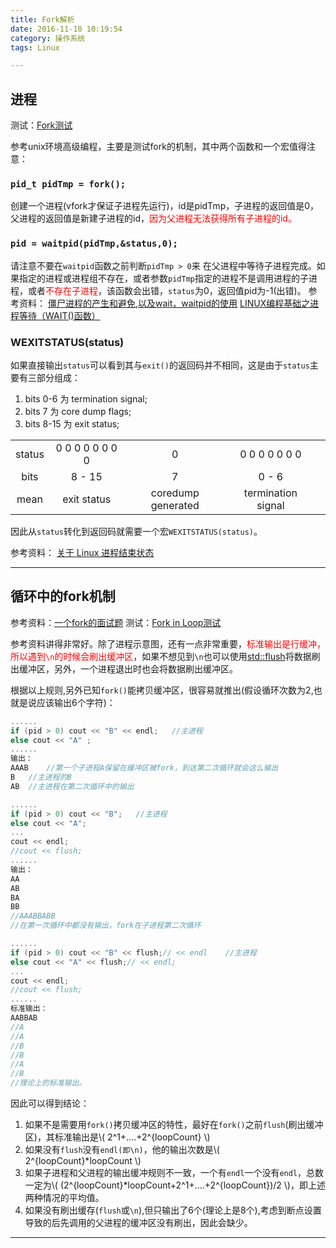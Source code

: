 ```yaml
---
title: Fork解析
date: 2016-11-10 10:19:54
category: 操作系统
tags: Linux

---
```


## 进程

测试：[Fork测试](https://github.com/applefishsky009/OperationSystem/tree/master/1-Fork)

参考unix环境高级编程，主要是测试fork的机制，其中两个函数和一个宏值得注意：

### `pid_t pidTmp = fork();`
创建一个进程(vfork才保证子进程先运行)，id是pidTmp，子进程的返回值是0，父进程的返回值是新建子进程的id，<font color=red>因为父进程无法获得所有子进程的id。</font>

### `pid = waitpid(pidTmp,&status,0);`
请注意不要在`waitpid`函数之前判断`pidTmp > 0`来 在父进程中等待子进程完成。如果指定的进程或进程组不存在，或者参数`pidTmp`指定的进程不是调用进程的子进程，或者<font color = red>不存在子进程</font>，该函数会出错，`status`为0，返回值pid为-1(出错)。
参考资料：
[僵尸进程的产生和避免,以及wait，waitpid的使用](http://www.programgo.com/article/85414485023/)
[LINUX编程基础之进程等待（WAIT()函数）](http://blog.csdn.net/mybelief321/article/details/9066359)

### WEXITSTATUS(status)
如果直接输出`status`可以看到其与`exit()`的返回码并不相同，这是由于`status`主要有三部分组成：
1. bits 0-6 为 termination signal;
2. bits 7 为 core dump flags;
3. bits 8-15 为 exit status;

|		|		|		|		|		|
|  :-:	| :-:	| :-:	| :-:	| :-:	|
| status | 0 0 0 0 0 0 0 0 |        0           | 0 0 0 0 0 0 0      |
| bits   |     8 - 15      |        7           |     0 - 6          |
| mean   |   exit status   | coredump generated | termination signal |

因此从`status`转化到返回码就需要一个宏`WEXITSTATUS(status)`。

参考资料：
[关于 Linux 进程结束状态](http://cs-cjl.com/2015/11_18_linux_process_exit_status)

---

## 循环中的fork机制

参考资料：[一个fork的面试题](http://coolshell.cn/articles/7965.html)
测试：[Fork in Loop测试](https://github.com/applefishsky009/OperationSystem/blob/master/1-Fork/fork2.cpp)

参考资料讲得非常好。除了进程示意图，还有一点非常重要，<font color=red>标准输出是行缓冲，所以遇到`\n`的时候会刷出缓冲区</font>，如果不想见到`\n`也可以使用[std::flush](http://www.cplusplus.com/reference/ostream/flush-free/?kw=flush)将数据刷出缓冲区，另外，一个进程退出时也会将数据刷出缓冲区。

根据以上规则,另外已知`fork()`能拷贝缓冲区，很容易就推出(假设循环次数为2,也就是说应该输出6个字符)：
```C++
......
if (pid > 0) cout << "B" << endl;	//主进程
else cout << "A" ;
......
输出：
AAAB	//第一个子进程A保留在缓冲区被fork，到达第二次循环就会这么输出
B	//主进程的B
AB	//主进程在第二次循环中的输出

......
if (pid > 0) cout << "B";	//主进程
else cout << "A";
...
cout << endl;
//cout << flush;
......
输出：
AA
AB
BA
BB
//AAABBABB	
//在第一次循环中都没有输出，fork在子进程第二次循环

......
if (pid > 0) cout << "B" << flush;// << endl	//主进程
else cout << "A" << flush;// << endl;
...
cout << endl;
//cout << flush;
......
标准输出：
AABBAB
//A
//A
//B
//B
//A
//B
//理论上的标准输出。
```

因此可以得到结论：
1. 如果不是需要用`fork()`拷贝缓冲区的特性，最好在`fork()`之前`flush`(刷出缓冲区)，其标准输出是\\( 2^1+....+2^{loopCount} \\)
2. 如果没有`flush`没有`endl(即\n)`，他的输出次数是\\( 2^{loopCount}*loopCount \\)
3. 如果子进程和父进程的输出缓冲规则不一致，一个有`endl`一个没有`endl`，总数一定为\\( (2^{loopCount}*loopCount+2^1+....+2^{loopCount})/2 \\)，即上述两种情况的平均值。
4. 如果没有刷出缓存(`flush`或`\n`),但只输出了6个(理论上是8个),考虑到断点设置导致的后先调用的父进程的缓冲区没有刷出，因此会缺少。

$$ $$

---